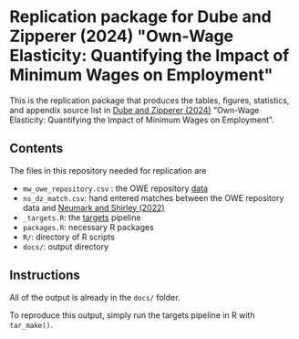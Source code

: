 # Replication package for Dube and Zipperer (2024) "Own-Wage Elasticity: Quantifying the Impact of Minimum Wages on Employment"

This is the replication package that produces the tables, figures, statistics, and appendix source list in [Dube and Zipperer (2024)](https::/someurl.somewhere) "Own-Wage Elasticity: Quantifying the Impact of Minimum Wages on Employment".

## Contents

The files in this repository needed for replication are

-   `mw_owe_repository.csv` : the OWE repository [data](https://economic.github.io/owe/download.html)
-   `ns_dz_match.csv`: hand entered matches between the OWE repository data and [Neumark and Shirley (2022)](https://www.nber.org/papers/w28388)
-   `_targets.R`: the [targets](https://docs.ropensci.org/targets/) pipeline
-   `packages.R`: necessary R packages
-   `R/`: directory of R scripts
-   `docs/`: output directory

## Instructions

All of the output is already in the `docs/` folder.

To reproduce this output, simply run the targets pipeline in R with `tar_make()`.
